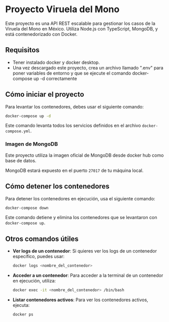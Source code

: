 # Proyecto Viruela del Mono

Este proyecto es una API REST escalable para gestionar los casos de la Viruela del Mono en México. Utiliza Node.js con TypeScript, MongoDB, y está contenedorizado con Docker.

## Requisitos
- Tener instalado docker y docker desktop.
- Una vez descargado este proyecto, crea un archivo llamado ".env" para poner variables de entorno y que se ejecute el comando docker-compose up -d correctamente

## Cómo iniciar el proyecto

Para levantar los contenedores, debes usar el siguiente comando:

```bash
docker-compose up -d
```

Este comando levanta todos los servicios definidos en el archivo `docker-compose.yml`.

### Imagen de MongoDB

Este proyecto utiliza la imagen oficial de MongoDB desde docker hub como base de datos. 

MongoDB estará expuesto en el puerto `27017` de tu máquina local.

## Cómo detener los contenedores

Para detener los contenedores en ejecución, usa el siguiente comando:

```bash
docker-compose down
```

Este comando detiene y elimina los contenedores que se levantaron con `docker-compose up`.

## Otros comandos útiles

- **Ver logs de un contenedor**:
  Si quieres ver los logs de un contenedor específico, puedes usar:
  
  ```bash
  docker logs <nombre_del_contenedor>
  ```

- **Acceder a un contenedor**:
  Para acceder a la terminal de un contenedor en ejecución, utiliza:

  ```bash
  docker exec -it <nombre_del_contenedor> /bin/bash
  ```

- **Listar contenedores activos**:
  Para ver los contenedores activos, ejecuta:

  ```bash
  docker ps
  ```
